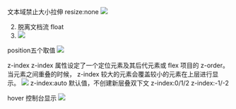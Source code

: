 文本域禁止大小拉伸 resize:none
![](2022-03-21-17-30-40.png)

2. 脱离文档流 float
3. ![](2022-03-21-17-33-21.png)

position五个取值
![](2022-03-21-17-34-19.png)

z-index 
    z-index 属性设定了一个定位元素及其后代元素或 flex 项目的 z-order。 当元素之间重叠的时候， z-index 较大的元素会覆盖较小的元素在上层进行显示。
    ![](2022-03-21-17-36-02.png)
    z-index:auto 默认值，不创建新层叠双下文
    z-index:0/1/2
    z-index:-1/-2

hover 控制台显示
![](2022-03-21-17-39-50.png)